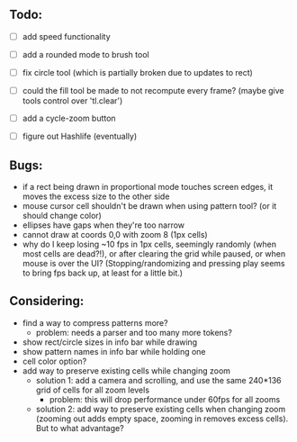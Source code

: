 ## Todo:

- [ ] add speed functionality
- [ ] add a rounded mode to brush tool
- [ ] fix circle tool (which is partially broken due to updates to rect)
- [ ] could the fill tool be made to not recompute every frame? (maybe give tools control over 'tl.clear')
- [ ] add a cycle-zoom button

- [ ] figure out Hashlife (eventually)

## Bugs:
- if a rect being drawn in proportional mode touches screen edges, it moves the excess size to the other side
- mouse cursor cell shouldn't be drawn when using pattern tool? (or it should change color)
- ellipses have gaps when they're too narrow
- cannot draw at coords 0,0 with zoom 8 (1px cells)
- why do I keep losing ~10 fps in 1px cells, seemingly randomly (when most cells are dead?!), or after clearing the grid while paused, or when mouse is over the UI? (Stopping/randomizing and pressing play seems to bring fps back up, at least for a little bit.)


## Considering:
- find a way to compress patterns more?
  - problem: needs a parser and too many more tokens?
- show rect/circle sizes in info bar while drawing
- show pattern names in info bar while holding one
- cell color option?
- add way to preserve existing cells while changing zoom
  - solution 1: add a camera and scrolling, and use the same 240*136 grid of cells for all zoom levels
    - problem: this will drop performance under 60fps for all zooms
  - solution 2: add way to preserve existing cells when changing zoom (zooming out adds empty space, zooming in removes excess cells). But to what advantage?





